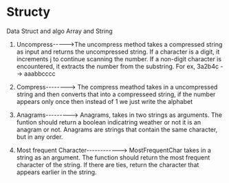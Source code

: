 # Structy

Data Struct and algo
Array and String

1. Uncompress----->The uncompress method takes a compressed string as input and returns the uncompressed string. If a character is a digit, it increments j to continue scanning the number. If a non-digit character is encountered, it extracts the number from the substring. For ex, 3a2b4c --> aaabbcccc

2) Compress--------> The compress meathod takes in a uncompressed string and then converts that into a compresseed string, if the number appears only once then instead of 1 we just write the alphabet

3) Anagrams---------> Anagrams, takes in two strings as arguments. The funtion should return a boolean indicatring weather or not it is an anagram or not. Anagrams are strings that contain the same character, but in any order.

4) Most frequent Character------------> MostFrequentChar takes in a string as an argument. The function should return the most frequent character of the string. If there are ties, return the character that appears earlier in the string.
